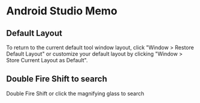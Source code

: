 Android Studio Memo
============================

Default Layout
------------------
To return to the current default tool window layout, click "Window > Restore Default Layout" or customize your default layout by clicking "Window > Store Current Layout as Default".

Double Fire Shift to search
-------------------
Double Fire Shift or click the magnifying glass to search

